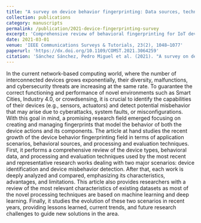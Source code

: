 ```yaml
---
title: "A survey on device behavior fingerprinting: Data sources, techniques, application scenarios, and datasets"
collection: publications
category: manuscripts
permalink: /publication/2021-device-fingerprinting-survey
excerpt: 'Comprehensive review of behavioral fingerprinting for IoT devices, including techniques, data sources, and application domains.'
date: 2021-03-01
venue: 'IEEE Communications Surveys & Tutorials, 23(2), 1048–1077'
paperurl: 'https://dx.doi.org/10.1109/COMST.2021.3064259'
citation: 'Sánchez Sánchez, Pedro Miguel et al. (2021). "A survey on device behavior fingerprinting: Data sources, techniques, application scenarios, and datasets." <i>IEEE Communications Surveys & Tutorials</i>, 23(2), 1048–1077.'
---
```


In the current network-based computing world, where the number of interconnected devices grows exponentially, their diversity, malfunctions, and cybersecurity threats are increasing at the same rate. To guarantee the correct functioning and performance of novel environments such as Smart Cities, Industry 4.0, or crowdsensing, it is crucial to identify the capabilities of their devices (e.g., sensors, actuators) and detect potential misbehavior that may arise due to cyberattacks, system faults, or misconfigurations. With this goal in mind, a promising research field emerged focusing on creating and managing fingerprints that model the behavior of both the device actions and its components. The article at hand studies the recent growth of the device behavior fingerprinting field in terms of application scenarios, behavioral sources, and processing and evaluation techniques. First, it performs a comprehensive review of the device types, behavioral data, and processing and evaluation techniques used by the most recent and representative research works dealing with two major scenarios: device identification and device misbehavior detection. After that, each work is deeply analyzed and compared, emphasizing its characteristics, advantages, and limitations. This article also provides researchers with a review of the most relevant characteristics of existing datasets as most of the novel processing techniques are based on machine learning and deep learning. Finally, it studies the evolution of these two scenarios in recent years, providing lessons learned, current trends, and future research challenges to guide new solutions in the area. 
